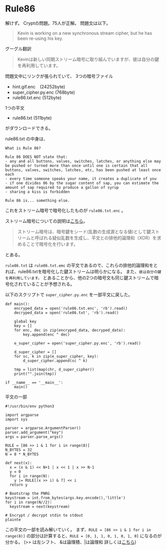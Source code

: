 # Rule86
解けず。
Cryptの問題。75人が正解。
問題文は以下。
> Kevin is working on a new synchronous stream cipher, but he has been re-using his key.

グーグル翻訳
> Kevinは新しい同期ストリーム暗号に取り組んでいますが、彼は自分の鍵を再利用しています。

問題文中にリンクが張られていて、
3つの暗号ファイル
* hint.gif.enc　(24252byte)
* super_cipher.py.enc (768byte)
* rule86.txt.enc (512byte)

1つの平文
* rule86.txt (511byte)

がダウンロードできる。

rule86.txt の中身は、

```
What is Rule 86?

Rule 86 DOES NOT state that:
- any and all buttons, valves, switches, latches, or anything else may be pushed or turned more than once until one is certain that all buttons, valves, switches, latches, etc, has been pushed at least once each
- every time someone speaks your name, it creates a duplicate of you
- if one divides 86 by the sugar content of sap, you can estimate the amount of sap required to produce a gallon of syrup
- sharing a kiss is forbidden

Rule 86 is... something else.
```

これをストリーム暗号で暗号化したものが `rule86.txt.enc` 。

ストリーム暗号についての説明は[こちら](https://www.cyphertec.co.jp/techno/t_stream.html)。
>ストリーム暗号は、暗号鍵をシード(乱数の生成源となる値)として鍵ストリームと呼ばれる疑似乱数を生成し、平文との排他的論理和（XOR）を求めることで暗号化を行います。

とある。

`rule86.txt` は `rule86.txt.emc` の平文であるので、これらの排他的論理和をとれば、rule86.txtを暗号化した鍵ストリームは明らかになる。
また、`彼は自分の鍵を再利用しています。` とあることから、他の2つの暗号文も同じ鍵ストリームで暗号化されていることが予想される。

以下のスクリプトで `super_cipher.py.enc` を一部平文に戻した。
```
def main():
    encryped_data = open('rule86.txt.enc', 'rb').read()
    decryped_data = open('rule86.txt', 'rb').read()

    global key
    key = []
    for enc, dec in zip(encryped_data, decryped_data):
        key.append(enc ^ dec)

    e_super_cipher = open('super_cipher.py.enc', 'rb').read()

    d_super_cipher = []
    for sc, k in zip(e_super_cipher, key):
        d_super_cipher.append(sc ^ k)

    tmp = list(map(chr, d_super_cipher))
    print("".join(tmp))

if __name__ == '__main__':
    main()
```

平文の一部
```
#!/usr/bin/env python3

import argparse
import sys

parser = argparse.ArgumentParser()
parser.add_argument("key")
args = parser.parse_args()

RULE = [86 >> i & 1 for i in range(8)]
N_BYTES = 32
N = 8 * N_BYTES

def next(x):
  x = (x & 1) << N+1 | x << 1 | x >> N-1
  y = 0
  for i in range(N):
    y |= RULE[(x >> i) & 7] << i
  return y

# Bootstrap the PNRG
keystream = int.from_bytes(args.key.encode(),'little')
for i in range(N//2):
  keystream = next(keystream)

# Encrypt / decrypt stdin to stdout
plainte
```

この平文の一部を読み解いていく。
まず、`RULE = [86 >> i & 1 for i in range(8)]`
の部分は計算すると、`RULE = [0, 1, 1, 0, 1, 0, 1, 0]` になるのが分かる。
(>> は左シフト、 &は論理積、|は論理和 詳しくは[こちら](http://www.tohoho-web.com/python/operators.html))





